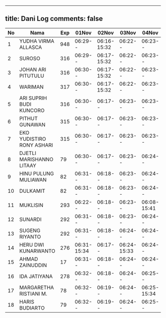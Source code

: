 
---
title: Dani Log
comments: false
---

| No | Nama | Exp | 01Nov | 02Nov | 03Nov | 04Nov | 07Nov | 08Nov | 09Nov | 10Nov | 11Nov |
|-----|-----|-----|-----|-----|-----|-----|-----|-----|-----|-----|-----|
| 1 | YUDHA VIRMA ALLASCA | 948 | 06:29-- | 06:16-15:32 | 06:22-- | 06:23-- | 06:15-- | --- | 08:02-- | 06:23-- | --- |
| 2 | SUROSO | 316 | 06:29-- | 06:17-15:32 | 06:22-- | 06:23-- | 06:15-- | --- | --- | 06:23-- | --- |
| 3 | JOHAN ARI PITUTULU | 316 | 06:30-- | 06:17-15:32 | 06:22-- | 06:23-- | 06:15-- | --- | --- | 06:23-- | --- |
| 4 | WARIMAN | 317 | 06:30-- | 06:17-15:32 | 06:22-- | 06:23-- | 06:15-- | --- | 15:15-- | 06:23-- | --- |
| 5 | ARI SUPRIH BUDI KUNCORO | 316 | 06:30-- | 06:17-- | 06:23-- | 06:23-- | 06:16-- | --- | --- | 06:24-- | --- |
| 6 | PITHUT GUNAWAN | 315 | 06:30-- | 06:17-- | 06:23-- | 06:23-- | 06:16-- | --- | --- | 06:24-- | --- |
| 7 | EKO YUDISTIRO RONY ASHARI | 315 | 06:30-- | 06:17-- | 06:23-- | 06:23-- | 06:16-- | --- | --- | 06:24-- | --- |
| 8 | DJETLI MARISHANNO LITAAY | 79 | 06:30-- | 06:17-- | 06:23-- | 06:24-- | 06:16-- | --- | --- | 06:24-- | --- |
| 9 | HINU PULUNG MULIAWAN | 82 | 06:31-- | 06:18-- | 06:23-- | 06:24-- | 06:16-- | --- | --- | 06:24-- | --- |
| 10 | DULKAMIT | 82 | 06:31-- | 06:18-- | 06:23-- | 06:24-- | 06:16-- | --- | 07:51-- | 06:24-- | --- |
| 11 | MUKLISIN | 293 | 06:22-- | 06:18-- | 06:23-- | 06:08-15:41 | 06:13-- | --- | 07:43-- | 06:24-- | 06:02-- |
| 12 | SUNARDI | 292 | 06:31-- | 06:18-- | 06:23-- | 06:24-- | 06:16-- | --- | --- | 06:24-- | --- |
| 13 | SUGENG RIYANTO | 292 | 06:31-- | 06:18-- | 06:24-- | 06:24-- | 06:17-- | --- | --- | 06:25-- | --- |
| 14 | HERU DWI KUNARWANTO | 276 | 06:31-15:34 | 06:17-- | 06:24-15:33 | 06:24-- | 06:17-- | --- | 10:53-- | 06:21-15:32 | 04:57-- |
| 15 | AHMAD ZAINUDDIN | 17 | 06:31-- | 06:18-- | 06:24-- | 06:24-- | 06:17-- | --- | --- | 06:25-- | --- |
| 16 | IDA JATIYANA | 278 | 06:32-- | 06:18-- | 06:24-- | 06:25-- | 06:17-- | --- | 07:44-- | 06:25-- | --- |
| 17 | MARGARETHA RISTIANI M. | 78 | 06:32-- | 06:19-- | 06:24-- | 06:25-15:34 | 06:17-15:34 | --- | 09:09-- | 06:25-- | --- |
| 18 | HARIS BUDIARTO | 79 | 06:32-- | 06:19-- | 06:24-- | 06:25-- | 06:17-- | --- | 07:53-- | 06:25-- | --- |
